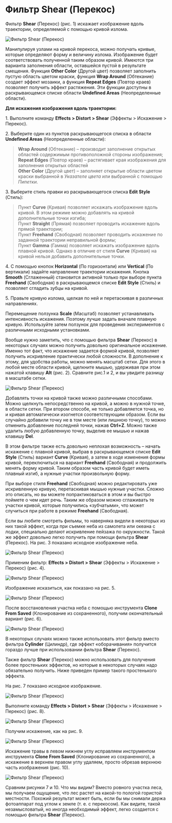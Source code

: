 # Фильтр Shear (Перекос)

Фильтр **Shear** (Перекос) (рис. 1) искажает изображение вдоль траектории, определяемой с помощью кривой излома.

![Фильтр Shear (Перекос)](./1d4db332-d141-45d8-be6b-d5f6bca5074c.jpg)

Манипулируя узлами на кривой перекоса, можно получать кривые, которые определяют форму и величину излома. Изображение будет соответствовать полученной таким образом кривой. Имеются три варианта заполнения области, оставшейся пустой в результате смещения. Функция **Other Color** (Другой цвет) позволяет заполнить пустую область цветом краски, функция **Wrap Around** (Обтекание) создает эффект мозаики, а функция **Repeat Edges** (Повтор краев) позволяет получить эффект растяжения. Эти функции доступны в раскрывающемся списке области **Undefined Areas** (Неопределенные области).

**Для искажения изображения вдоль траектории:**

1\. Выполните команду **Effects > Distort > Shear** (Эффекты > Искажение > Перекос).

2\. Выберите один из пунктов раскрывающегося списка в области **Undefined Areas** (Неопределенные области):  
> **Wrap Around** (Обтекание) – производит заполнение открытых областей содержимым противоположной стороны изображения;  
> **Repeat Edges** (Повтор краев) – растягивает края изображения для заполнения открытых областей  
> **Other Color** (Другой цвет) – заполняет открытые области цветом краски выбранной в _Указателе цвета_ или выбранной с помощью _Пипетки_.

3\. Выберите стиль правки из раскрывающегося списка **Edit Style** (Стиль):  
> Пункт **Curve** (Кривая) позволяет искажать изображение вдоль кривой. В этом режиме можно добавлять на кривой дополнительные точки изгиба;  
> Пункт **Straight** (Прямая) позволяет проводить искажение вдоль прямой траектории;  
> Пункт **Freehand** (Свободная) позволяет проводить искажение по заданной траектории неправильной формы;  
> Пункт **Gamma** (Гамма) позволяет искажать изображение вдоль плавной кривой. Однако в отличие от стиля **Curve** (Кривая) на кривой нельзя добавить дополнительные точки.

4\. С помощью кнопок **Horizontal** (По горизонтали) или **Vertical** (По вертикали) задайте направление траектории искажения. Кнопка **Smooth** (Сглаженный) становится активной только при выборе пункта **Freehand** (Свободная) в раскрывающемся списке **Edit Style** (Стиль) и позволяет сгладить зубцы на кривой.

5\. Правьте кривую излома, щелкая по ней и перетаскивая в различных направлениях.

Перемещение ползунка **Scale** (Масштаб) позволяет устанавливать интенсивность искажения. Поэтому лучше задать вначале плавную кривую. Используйте затем ползунок для проведения экспериментов с различными исходными установками.

Вообще нужно заметить, что с помощью фильтра **Shear** (Перекос) в некоторых случаях можно получить довольно оригинальное искажение. Именно тот факт, что искажение задается формой кривой, позволяет получить искривление практически любой сложности. В дополнение к этому, для удобства работы, можно менять масштаб сетки. Для этого в любой месте области кривой, щелкните мышью, удерживая при этом нажатой клавишу **Alt** (рис. 2). Сравните рис.1 и 2, и вы увидите разницу в масштабе сетки.

![Фильтр Shear (Перекос)](./1fbfc5d8-1ec4-4279-a53e-673f6c826d1b.jpg)

Добавлять точки на кривой также можно различными способами. Можно щелкнуть непосредственно на кривой, а можно в нужной точке, в области сетки. При втором способе, не только добавляется точка, но и кривая автоматически изогнется соответствующим образом. Если вы случайно добавили точку не в том месте (или лишнюю точку), то можно отменить добавление последней точки, нажав **Ctrl+Z**. Можно также удалить любую добавленную точку, выделив ее мышью и нажав клавишу **Del**.

В этом фильтре также есть довольно неплохая возможность – начать искажение с плавной кривой, выбрав в раскрывающемся списке **Edit Style** (Стиль) вариант **Curve** (Кривая), а затем в ходе изменения формы кривой, переключиться на вариант **Freehand** (Свободная) и продолжить менять форму кривой. Таким образом часть кривой будет иметь плавный изгиб, а нужные участки произвольную форму.

При выборе стиля **Freehand** (Свободная) можно редактировать уже искривленную кривую, перетаскивая мышью нужные участки. Сложно это описать, но вы можете попрактиковаться в этом и вы быстро поймете о чем идет речь. Таким же образом можно сглаживать те участки кривой, которые получились «зубчатыми», что может случиться при работе в режиме **Freehand** (Свободная).

Если вы любите смотреть фильмы, то наверняка видели в некоторых из них такой эффект, когда при съемке неба из самолета или океана с лодки, специально делают искривление пейзажа по окружности. Такой же эффект довольно легко получить при помощи фильтра **Shear** (Перекос). На рис. 3 показано исходное изображение неба.

![Фильтр Shear (Перекос)](./e6edb9f9-8a83-45a0-8201-c4b9be6e20f3.jpg)

Применим фильтр: **Effects > Distort > Shear** (Эффекты > Искажение > Перекос) (рис. 4).

![Фильтр Shear (Перекос)](./e095ce12-37a9-47ba-8f2d-3a23a76698d7.jpg)

Изображение исказиться, как показано на рис. 5.

![Фильтр Shear (Перекос)](./bdac3606-95a1-4202-b721-7a25e73b9744.jpg)

После восстановления участка неба с помощью инструмента **Clone From Saved** (Клонирование из сохраненного), получим окончательный вариант (рис. 6).

![Фильтр Shear (Перекос)](./1ed21b02-bace-477b-96f7-ee375b86cde8.jpg)

В некоторых случаях можно также использовать этот фильтр вместо фильтра **Cylinder** (Цилиндр), где эффект «оборачивания» получится гораздо лучше при использовании фильтра **Shear** (Перекос).

Также фильтр **Shear** (Перекос) можно использовать для получения более простеньких эффектов, но которые в некоторых случаях надо обязательно получить. Ниже приведен пример такого простенького эффекта.

На рис. 7 показано исходное изображение.

![Фильтр Shear (Перекос)](./04598bf8-e91e-4ca1-8cc8-b226e7c7b7d2.jpg)

Выполните команду **Effects > Distort > Shear** (Эффекты > Искажение > Перекос) (рис. 8).

![Фильтр Shear (Перекос)](./0d7cc9d2-cfd7-498a-a0e9-aac94f1ca6ca.jpg)

Получим искажение, как на рис. 9.

![Фильтр Shear (Перекос)](./30334011-89ce-4541-8418-a984d1845743.jpg)

Искажение травы в левом нижнем углу исправляем инструментом инструмента **Clone From Saved** (Клонирование из сохраненного), а искажение в верхнем правом углу удаляем, просто обрезав верхнюю часть изображения (рис. 10).

![Фильтр Shear (Перекос)](./e1f0ba52-cdde-49fb-8b1c-c5591d91436d.jpg)

Сравним рисунки 7 и 10\. Что мы видим? Вместо ровного участка леса, мы получаем ощущение, что лес растет на какой-то пологой гористой местности. Похожий результат может быть, если бы мы снимали держа фотоаппарат под углом к земле (т. е. с перекосом). Как видите, такой незамысловатый, но иногда необходимый эффект, легко создается с помощью фильтра **Shear** (Перекос).